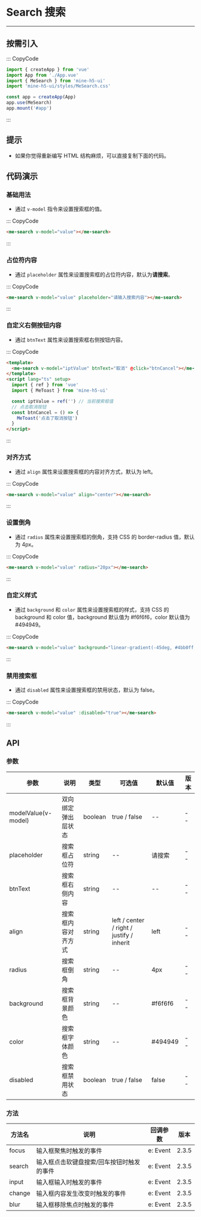 # Search 搜索

---

## 按需引入

::: CopyCode

```js
import { createApp } from 'vue'
import App from './App.vue'
import { MeSearch } from 'mine-h5-ui'
import 'mine-h5-ui/styles/MeSearch.css'

const app = createApp(App)
app.use(MeSearch)
app.mount('#app')
```

:::

## 提示

- 如果你觉得重新编写 HTML 结构麻烦，可以直接复制下面的代码。

## 代码演示

### 基础用法

- 通过 `v-model` 指令来设置搜索框的值。

::: CopyCode

```html
<me-search v-model="value"></me-search>
```

:::

### 占位符内容

- 通过 `placeholder` 属性来设置搜索框的占位符内容，默认为**请搜索**。

::: CopyCode

```html
<me-search v-model="value" placeholder="请输入搜索内容"></me-search>
```

:::

### 自定义右侧按钮内容

- 通过 `btnText` 属性来设置搜索框右侧按钮内容。

::: CopyCode

```html
<template>
  <me-search v-model="iptValue" btnText="取消" @click="btnCancel"></me-search>
</template>
<script lang="ts" setup>
  import { ref } from 'vue'
  import { MeToast } from 'mine-h5-ui'

  const iptValue = ref('') // 当前搜索框值
  // 点击取消按钮
  const btnCancel = () => {
    MeToast('点击了取消按钮')
  }
</script>
```

:::

### 对齐方式

- 通过 `align` 属性来设置搜索框的内容对齐方式，默认为 left。

::: CopyCode

```html
<me-search v-model="value" align="center"></me-search>
```

:::

### 设置倒角

- 通过 `radius` 属性来设置搜索框的倒角，支持 CSS 的 border-radius 值，默认为 4px。

::: CopyCode

```html
<me-search v-model="value" radius="20px"></me-search>
```

:::

### 自定义样式

- 通过 `background` 和 `color` 属性来设置搜索框的样式，支持 CSS 的 background 和 color 值，background 默认值为 #f6f6f6，color 默认值为 #494949。

::: CopyCode

```html
<me-search v-model="value" background="linear-gradient(-45deg, #4bb0ff, #6149f6)" color="#fff"></me-search>
```

:::

### 禁用搜索框

- 通过 `disabled` 属性来设置搜索框的禁用状态，默认为 false。

::: CopyCode

```html
<me-search v-model="value" :disabled="true"></me-search>
```

:::

## API

### 参数

| 参数                | 说明               | 类型    | 可选值                                    | 默认值  | 版本 |
| ------------------- | ------------------ | ------- | ----------------------------------------- | ------- | ---- |
| modelValue(v-model) | 双向绑定弹出层状态 | boolean | true / false                              | --      | --   |
| placeholder         | 搜索框占位符       | string  | --                                        | 请搜索  | --   |
| btnText             | 搜索框右侧内容     | string  | --                                        | --      | --   |
| align               | 搜索框内容对齐方式 | string  | left / center / right / justify / inherit | left    | --   |
| radius              | 搜索框倒角         | string  | --                                        | 4px     | --   |
| background          | 搜索框背景颜色     | string  | --                                        | #f6f6f6 | --   |
| color               | 搜索框字体颜色     | string  | --                                        | #494949 | --   |
| disabled            | 搜索框禁用状态     | boolean | true / false                              | false   | --   |

### 方法

| 方法名 | 说明                                      | 回调参数 | 版本  |
| ------ | ----------------------------------------- | -------- | ----- |
| focus  | 输入框聚焦时触发的事件                    | e: Event | 2.3.5 |
| search | 输入框点击软键盘搜索/回车按钮时触发的事件 | e: Event | 2.3.5 |
| input  | 输入框输入时触发的事件                    | e: Event | 2.3.5 |
| change | 输入框内容发生改变时触发的事件            | e: Event | 2.3.5 |
| blur   | 输入框移除焦点时触发的事件                | e: Event | 2.3.5 |
